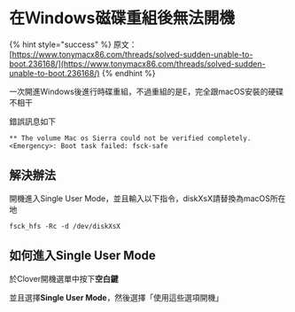 # 在Ｗindows磁碟重組後無法開機

{% hint style="success" %}
原文：[https://www.tonymacx86.com/threads/solved-sudden-unable-to-boot.236168/](https://www.tonymacx86.com/threads/solved-sudden-unable-to-boot.236168/)
{% endhint %}

一次開進Windows後進行時碟重組，不過重組的是E，完全跟macOS安裝的硬碟不相干

錯誤訊息如下

```text
** The volume Mac os Sierra could not be verified completely.
<Emergency>: Boot task failed: fsck-safe
```

## 解決辦法

開機進入Single User Mode，並且輸入以下指令，diskXsX請替換為macOS所在地

```text
fsck_hfs -Rc -d /dev/diskXsX
```

## 如何進入Single User Mode

於Clover開機選單中按下**空白鍵**

並且選擇**Single User Mode**，然後選擇「使用這些選項開機」



